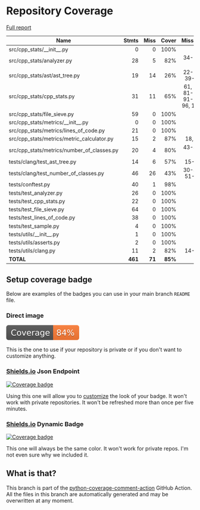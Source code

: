 # Repository Coverage

[Full report](https://htmlpreview.github.io/?https://github.com/SctCodeAnalysis/cpp-stats/blob/python-coverage-comment-action-data/htmlcov/index.html)

| Name                                          |    Stmts |     Miss |   Cover |   Missing |
|---------------------------------------------- | -------: | -------: | ------: | --------: |
| src/cpp\_stats/\_\_init\_\_.py                |        0 |        0 |    100% |           |
| src/cpp\_stats/analyzer.py                    |       28 |        5 |     82% | 34-37, 49 |
| src/cpp\_stats/ast/ast\_tree.py               |       19 |       14 |     26% |22-31, 39-48 |
| src/cpp\_stats/cpp\_stats.py                  |       31 |       11 |     65% |61, 70, 81-84, 91-93, 96, 110 |
| src/cpp\_stats/file\_sieve.py                 |       59 |        0 |    100% |           |
| src/cpp\_stats/metrics/\_\_init\_\_.py        |        0 |        0 |    100% |           |
| src/cpp\_stats/metrics/lines\_of\_code.py     |       21 |        0 |    100% |           |
| src/cpp\_stats/metrics/metric\_calculator.py  |       15 |        2 |     87% |    18, 30 |
| src/cpp\_stats/metrics/number\_of\_classes.py |       20 |        4 |     80% | 43-45, 55 |
| tests/clang/test\_ast\_tree.py                |       14 |        6 |     57% |     15-22 |
| tests/clang/test\_number\_of\_classes.py      |       46 |       26 |     43% |30-44, 51-65 |
| tests/conftest.py                             |       40 |        1 |     98% |        70 |
| tests/test\_analyzer.py                       |       26 |        0 |    100% |           |
| tests/test\_cpp\_stats.py                     |       22 |        0 |    100% |           |
| tests/test\_file\_sieve.py                    |       64 |        0 |    100% |           |
| tests/test\_lines\_of\_code.py                |       38 |        0 |    100% |           |
| tests/test\_sample.py                         |        4 |        0 |    100% |           |
| tests/utils/\_\_init\_\_.py                   |        1 |        0 |    100% |           |
| tests/utils/asserts.py                        |        2 |        0 |    100% |           |
| tests/utils/clang.py                          |       11 |        2 |     82% |     14-15 |
|                                     **TOTAL** |  **461** |   **71** | **85%** |           |


## Setup coverage badge

Below are examples of the badges you can use in your main branch `README` file.

### Direct image

[![Coverage badge](https://raw.githubusercontent.com/SctCodeAnalysis/cpp-stats/python-coverage-comment-action-data/badge.svg)](https://htmlpreview.github.io/?https://github.com/SctCodeAnalysis/cpp-stats/blob/python-coverage-comment-action-data/htmlcov/index.html)

This is the one to use if your repository is private or if you don't want to customize anything.

### [Shields.io](https://shields.io) Json Endpoint

[![Coverage badge](https://img.shields.io/endpoint?url=https://raw.githubusercontent.com/SctCodeAnalysis/cpp-stats/python-coverage-comment-action-data/endpoint.json)](https://htmlpreview.github.io/?https://github.com/SctCodeAnalysis/cpp-stats/blob/python-coverage-comment-action-data/htmlcov/index.html)

Using this one will allow you to [customize](https://shields.io/endpoint) the look of your badge.
It won't work with private repositories. It won't be refreshed more than once per five minutes.

### [Shields.io](https://shields.io) Dynamic Badge

[![Coverage badge](https://img.shields.io/badge/dynamic/json?color=brightgreen&label=coverage&query=%24.message&url=https%3A%2F%2Fraw.githubusercontent.com%2FSctCodeAnalysis%2Fcpp-stats%2Fpython-coverage-comment-action-data%2Fendpoint.json)](https://htmlpreview.github.io/?https://github.com/SctCodeAnalysis/cpp-stats/blob/python-coverage-comment-action-data/htmlcov/index.html)

This one will always be the same color. It won't work for private repos. I'm not even sure why we included it.

## What is that?

This branch is part of the
[python-coverage-comment-action](https://github.com/marketplace/actions/python-coverage-comment)
GitHub Action. All the files in this branch are automatically generated and may be
overwritten at any moment.